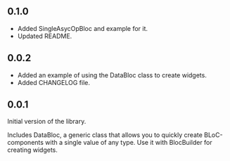 ## 0.1.0

- Added SingleAsycOpBloc and example for it.
- Updated README.

## 0.0.2

- Added an example of using the DataBloc class to create widgets.
- Added CHANGELOG file.

## 0.0.1

Initial version of the library.

Includes DataBloc, a generic class that allows you to quickly create BLoC-components with a single value of any type. Use it with BlocBuilder for creating widgets.
